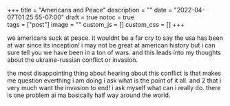 +++
title = "Americans and Peace"
description = ""
date = "2022-04-07T01:25:55-07:00"
draft = true
notoc = true  
tags = ["post"]
image = ""
custom_js = []
custom_css = []
+++

 we americans suck at peace. it wouldnt be a far cry to say the usa has been at war since its inception!
 i may not be great at american history but i can sure tell you we have been in a ton of wars.
  and this leads into my thoughts about the ukraine-russian conflict or invasion. 
  
<!--more-->
the most disappointing thing about hearing about this conflict is that makes me question everthing i am doing i ask what is the point of it all. 
and 2 that i very much want the invasion to end! i ask myself what can i really do. 
there is one problem  ai ma basically half way around the world. 